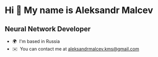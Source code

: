 Hi 👋 My name is Aleksandr Malcev
=================================

Neural Network Developer
------------------------

* 🌍  I'm based in Russia
* ✉️  You can contact me at [aleksandrmalcev.kms@gmail.com](mailto:aleksandrmalcev.kms@gmail.com)
